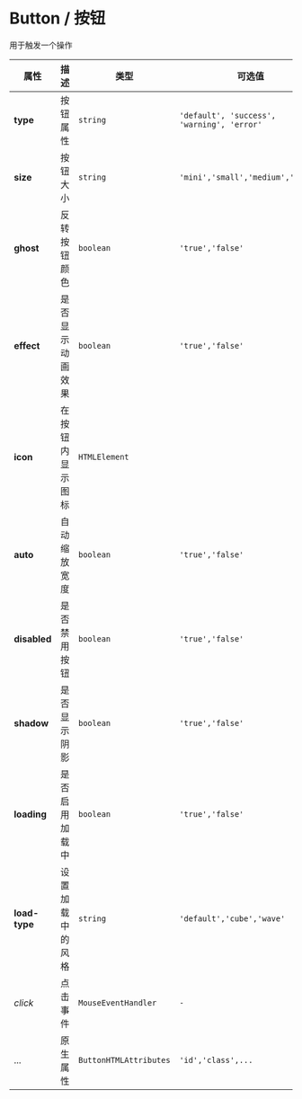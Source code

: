 # Button / 按钮

用于触发一个操作

<playground title="默认的" name="ex-button-default" desc="默认Button包含一个动画效果。" />

<playground title="加载中" name="ex-button-loading" desc="Button按钮支持加载状态。" />

<playground title="禁用" name="ex-button-disabled"  desc="禁止Button的一切操作" />

<playground title="阴影" name="ex-button-shadow" desc="使用阴影凸显层级" />

<playground title="类型" name="ex-button-type" desc="不同状态下的按钮" />

<playground title="幽灵" name="ex-button-ghost" desc="底色与主色相反的透明按钮" />

<playground title="尺寸" name="ex-button-size" desc="不同大小下的按钮" />

<playground title="图标" name="ex-button-icon" desc="按钮内的图标色彩和大小将会被自动设置" />

<fe-attributes>

<fe-attributes-title title="Button Props" />

| 属性          | 描述             | 类型                   | 可选值                                     | 默认      |
| ------------- | ---------------- | ---------------------- | ------------------------------------------ | --------- |
| **type**      | 按钮属性         | `string`               | `'default', 'success', 'warning', 'error'` | `default` |
| **size**      | 按钮大小         | `string`               | `'mini','small','medium','large'`          | `medium`  |
| **ghost**     | 反转按钮颜色     | `boolean`              | `'true','false'`                           | `false`   |
| **effect**    | 是否显示动画效果 | `boolean`              | `'true','false'`                           | `true`    |
| **icon**      | 在按钮内显示图标 | `HTMLElement`          |                                            | `-`       |
| **auto**      | 自动缩放宽度     | `boolean`              | `'true','false'`                           | `false`   |
| **disabled**  | 是否禁用按钮     | `boolean`              | `'true','false'`                           | `false`   |
| **shadow**    | 是否显示阴影     | `boolean`              | `'true','false'`                           | `false`   |
| **loading**   | 是否启用加载中   | `boolean`              | `'true','false'`                           | `false`   |
| **load-type** | 设置加载中的风格 | `string`               | `'default','cube','wave'`                  | `default` |
| _click_       | 点击事件         | `MouseEventHandler`    | `-`                                        | `-`       |
| ...           | 原生属性         | `ButtonHTMLAttributes` | `'id','class',...`                         | `-`       |

</fe-attributes>
